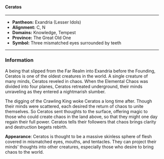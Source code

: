 #### Ceratos
___

- **Pantheon:** Exandria (Lesser Idols)
- **Alignment:** C, N
- **Domains:** Knowledge, Tempest
- **Province:** The Great Old One
- **Symbol:** Three mismatched eyes surrounded by teeth
___

### Information

A being that slipped from the Far Realm into Exandria before the Founding, Ceratos is one of the oldest creatures in the world. A single creature of many minds, Ceratos reveled in chaos. When the Elemental Chaos was divided into four planes, Ceratos retreated underground, their minds unraveling as they entered a nightmarish slumber.

The digging of the Crawling King woke Ceratos a long time after. Though their minds were scattered, each desired the return of chaos to unite themselves. So Ceratos sent thoughts to the surface, offering magic to those who could create chaos in the land above, so that they might one day regain their full power. Ceratos tells their followers that chaos brings clarity and destruction begets rebirth.

**Appearance**: Ceratos is thought to be a massive skinless sphere of flesh covered in mismatched eyes, mouths, and tentacles. They can project their minds' thoughts into other creatures, especially those who desire to bring chaos to the world.